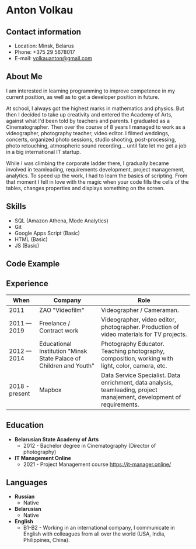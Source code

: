 # Anton Volkau
## Contact information
- Location: Minsk, Belarus
- Phone: +375 29 5678017
- E-mail: volkauanton@gmail.com

## About Me 
I am interested in learning programming to improve competence in my current position, as well as to get a developer position in future.

At school, I always got the highest marks in mathematics and physics. But then I decided to take up creativity and entered the Academy of Arts, against what I'd been told by teachers and parents. I graduated as a Cinematographer. Then over the course of 8 years I managed to work as a videographer, photography teacher, video editor. I filmed weddings, concerts, organized photo sessions, studio shooting, post-processing, photo retouching, atmospheric sound recording... until fate let me get a job in a big international IT startup. 

While I was climbing the corporate ladder there, I gradually became involved in teamleading, requirements development, project management, analytics. To speed up the work, I had to learn the basics of scripting. From that moment I fell in love with the magic when your code fills the cells of the tables, changes properties and displays something on the screen.
## Skills 
- SQL (Amazon Athena, Mode Analytics)
- Git
- Google Apps Script (Basic)
- HTML (Basic)
- JS (Basic)


## Code Example

## Experience

When | Company | Role
-- | -- | --
2011 | ZAO "Videofilm" | Videographer / Cameraman.
2011 — 2019 | Freelance / Contract work | Videographer, video editor, photographer. Production of video materials for TV projects.
2012 — 2014 | Educational Institution "Minsk State Palace of Children and Youth" | Photography Educator. Teaching photography, composition, working with light, color, camera, etc.
2018 - present | Mapbox | Data Service Specialist. Data enrichment, data analysis, teamleading, project manajement, development of requirements.


## Education 

- **Belarusian State Academy of Arts**
  - 2012 - Bachelor degree in Cinematography (Director of photography)
- **IT Management Online**
  - 2021 - Project Management course https://it-manager.online/

## Languages
- **Russian** 
  - Native 
- **Belarusian** 
  - Native
- **English**
  - B1-B2 - Working in an international company, I communicate in English with colleagues from all over the world (USA, India, Philippines, China).